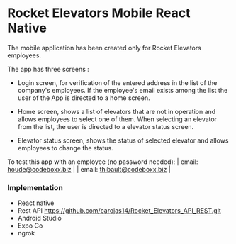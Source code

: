 # Rocket Elevators Mobile React Native

The mobile application has been created only for Rocket Elevators employees.

The app has three screens :

* Login screen, for verification of the entered address in the list of the company's employees.
If the employee's email exists among the list the user of the App is directed to a home screen.

* Home screen, shows a list of elevators that are not in operation and allows employees to select one of them.
When selecting an elevator from the list, the user is directed to a elevator status screen.

* Elevator status screen, shows the status of selected elevator and allows employees to change the status.

To test this app with an employee (no password needed):
| email: houde@codeboxx.biz |
| email: thibault@codeboxx.biz |

### Implementation
- React native
- Rest API https://github.com/carojas14/Rocket_Elevators_API_REST.git
- Android Studio
- Expo Go
- ngrok




